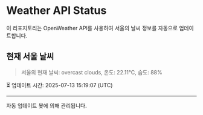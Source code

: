
# Weather API Status

이 리포지토리는 OpenWeather API를 사용하여 서울의 날씨 정보를 자동으로 업데이트합니다.

## 현재 서울 날씨
> 서울의 현재 날씨: overcast clouds, 온도: 22.11°C, 습도: 88%

⏳ 업데이트 시간: 2025-07-13 15:19:07 (UTC)

---
자동 업데이트 봇에 의해 관리됩니다.
